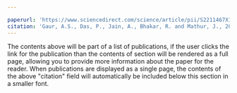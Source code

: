 ```yaml
---

paperurl: 'https://www.sciencedirect.com/science/article/pii/S2211467X19300768'
citation: 'Gaur, A.S., Das, P., Jain, A., Bhakar, R. and Mathur, J., 2019. Long-term energy system planning considering short-term operational constraints. Energy Strategy Reviews, 26, p.100383.'
---
```


The contents above will be part of a list of publications, if the user clicks the link for the publication than the contents of section will be rendered as a full page, allowing you to provide more information about the paper for the reader. When publications are displayed as a single page, the contents of the above "citation" field will automatically be included below this section in a smaller font.
